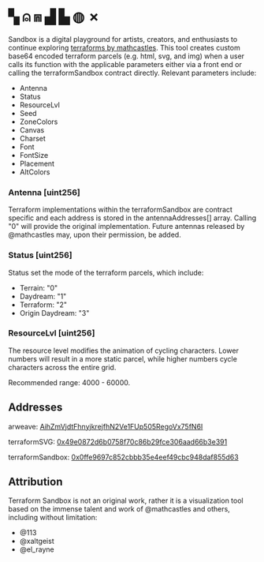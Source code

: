 # ▚ ⍝ ⩎ ▟ ▙ ◍ ✗

Sandbox is a digital playground for artists, creators, and enthusiasts to continue exploring [terraforms by mathcastles](https://terraformexplorer.xyz/).  This tool creates custom base64 encoded terraform parcels (e.g. html, svg, and img) when a user calls its function with the applicable parameters either via a front end or calling the terraformSandbox contract directly. Relevant parameters include:

* Antenna
* Status
* ResourceLvl
* Seed
* ZoneColors
* Canvas
* Charset
* Font
* FontSize
* Placement
* AltColors

### Antenna [uint256]
Terraform implementations within the terraformSandbox are contract specific and each address is stored in the antennaAddresses[] array. Calling "0" will provide the original implementation. Future antennas released by @mathcastles may, upon their permission, be added.

### Status [uint256]
Status set the mode of the terraform parcels, which include:
* Terrain: "0"
* Daydream: "1"
* Terraform: "2"
* Origin Daydream: "3"

### ResourceLvl [uint256]
The resource level modifies the animation of cycling characters. Lower numbers will result in a more static parcel, while higher numbers cycle characters across the entire grid. 

Recommended range: 4000 - 60000.

## Addresses

arweave: [AihZmVjdtFhnyjkrejfhN2Ve1FUp505RegoVx75fN6I](https://aiuftgky3w2fqz6khevxun7bg5sv5vcvfhtu4ul2bik4pps7g6ra.arweave.net/AihZmVjdtFhnyjkrejfhN2Ve1FUp505RegoVx75fN6I)

terraformSVG: [0x49e0872d6b0758f70c86b29fce306aad66b3e391](https://etherscan.io/address/0x49e0872d6b0758f70c86b29fce306aad66b3e391#code)

terraformSandbox: [0x0ffe9697c852cbbb35e4eef49cbc948daf855d63](https://etherscan.io/address/0x0ffe9697c852cbbb35e4eef49cbc948daf855d63#code)

## Attribution
Terraform Sandbox is not an original work, rather it is a visualization tool based on the immense talent and work of @mathcastles and others, including without limitation:

* @113
* @xaltgeist
* @el_rayne
